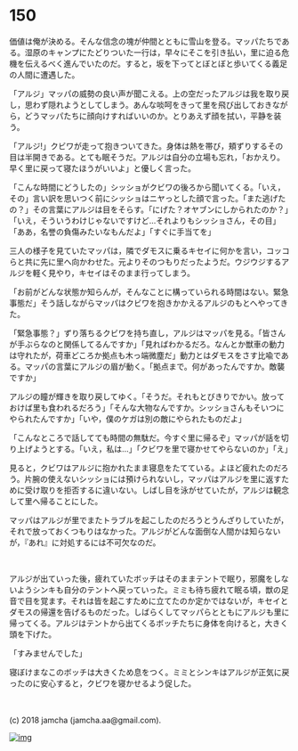 # 150

価値は俺が決める。そんな信念の塊が仲間とともに雪山を登る。マッパたちである。湿原のキャンプにたどりついた一行は，早々にそこを引き払い，里に迫る危機を伝えるべく進んでいたのだ。すると，坂を下ってとぼとぼと歩いてくる義足の人間に遭遇した。  

「アルジ」マッパの威勢の良い声が聞こえる。上の空だったアルジは我を取り戻し，思わず隠れようとしてしまう。あんな啖呵をきって里を飛び出しておきながら，どうマッパたちに顔向けすればいいのか。とりあえず顔を拭い，平静を装う。  

「アルジ!」クビワが走って抱きついてきた。身体は熱を帯び，頬ずりするその目は半開きである。とても眠そうだ。アルジは自分の立場も忘れ，「おかえり。早く里に戻って寝たほうがいいよ」と優しく言った。  

「こんな時間にどうしたの」シッショがクビワの後ろから聞いてくる。「いえ，その」言い訳を思いつく前にシッショはニヤっとした顔で言った。「また逃げたの？」その言葉にアルジは目をそらす。「にげた？オヤブンにしかられたのか？」「いえ，そういうわけじゃないですけど…それよりもシッショさん，その目」「ああ，名誉の負傷みたいなもんだよ」「すぐに手当てを」  

三人の様子を見ていたマッパは，隣でダモスに乗るキセイに何かを言い，コッコらと共に先に里へ向かわせた。元よりそのつもりだったようだ。ウジウジするアルジを軽く見やり，キセイはそのまま行ってしまう。  

「お前がどんな状態か知らんが，そんなことに構っていられる時間はない。緊急事態だ」そう話しながらマッパはクビワを抱きかかえるアルジのもとへやってきた。  

「緊急事態？」ずり落ちるクビワを持ち直し，アルジはマッパを見る。「皆さんが手ぶらなのと関係してるんですか」「見ればわかるだろ。なんとか獣車の動力は守れたが，荷車どころか拠点も木っ端微塵だ」動力とはダモスをさす比喩である。マッパの言葉にアルジの眉が動く。「拠点まで。何があったんですか。敵襲ですか」  

アルジの瞳が輝きを取り戻してゆく。「そうだ。それもとびきりでかい。放っておけば里も食われるだろう」「そんな大物なんですか。シッショさんもそいつにやられたんですか」「いや，僕のケガは別の敵にやられたものだよ」  

「こんなところで話してても時間の無駄だ。今すぐ里に帰るぞ」マッパが話を切り上げようとする。「いえ，私は…」「クビワを里で寝かせてやらないのか」「え」  

見ると，クビワはアルジに抱かれたまま寝息をたてている。よほど疲れたのだろう。片腕の使えないシッショには預けられないし，マッパはアルジを里に返すために受け取りを拒否するに違いない。しばし目を泳がせていたが，アルジは観念して里へ帰ることにした。  

マッパはアルジが里でまたトラブルを起こしたのだろうとうんざりしていたが，それで放っておくつもりはなかった。アルジがどんな面倒な人間かは知らないが，『あれ』に対処するには不可欠なのだ。  

<br>  

アルジが出ていった後，疲れていたボッチはそのままテントで眠り，邪魔をしないようシンキも自分のテントへ戻っていった。ミミも待ち疲れて眠る頃，獣の足音で目を覚ます。それは皆を起こすために立てたのか定かではないが，キセイとダモスの帰還を告げるものだった。しばらくしてマッパらとともにアルジも里に帰ってくる。アルジはテントから出てくるボッチたちに身体を向けると，大きく頭を下げた。  

「すみませんでした」  

寝ぼけまなこのボッチは大きくため息をつく。ミミとシンキはアルジが正気に戻ったのに安心すると，クビワを寝かせるよう促した。  

<br>  
<br>  
(c) 2018 jamcha (jamcha.aa@gmail.com).  

[![img](http://i.creativecommons.org/l/by-nc-sa/4.0/88x31.png)](http://creativecommons.org/licenses/by-nc-sa/4.0/deed)